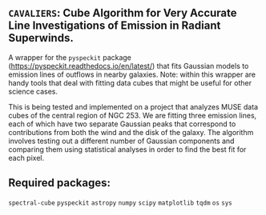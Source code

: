 ## `CAVALIERS`: **C**ube **A**lgorithm for **V**ery **A**ccurate **L**ine **I**nvestigations of **E**mission in **R**adiant **S**uperwinds.

A wrapper for the `pyspeckit` package (https://pyspeckit.readthedocs.io/en/latest/) that fits Gaussian models to emission lines of outflows in nearby galaxies. Note: within this wrapper are handy tools that deal with fitting data cubes that might be useful for other science cases.

This is being tested and implemented on a project that analyzes MUSE data cubes of the central region of NGC 253. We are fitting three emission lines, each of which have two separate Gaussian peaks that correspond to contributions from both the wind and the disk of the galaxy. The algorithm involves testing out a different number of Gaussian components and comparing them using statistical analyses in order to find the best fit for each pixel.

## Required packages:

  `spectral-cube`
  `pyspeckit`
  `astropy`
  `numpy`
  `scipy`
  `matplotlib`
  `tqdm`
  `os`
  `sys`
  
